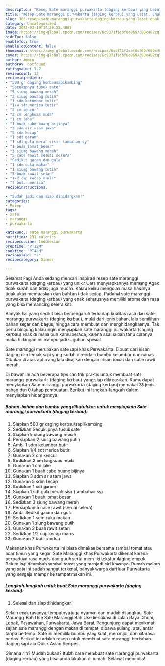 ```yaml
---
description: "Resep Sate maranggi purwakarta (daging kerbau) yang Lezat, Enak"
title: "Resep Sate maranggi purwakarta (daging kerbau) yang Lezat, Enak"
slug: 302-resep-sate-maranggi-purwakarta-daging-kerbau-yang-lezat-enak
category: Uncategorized
date: 2023-03-19T14:29:55.488Z
image: https://img-global.cpcdn.com/recipes/6c9371f2ebf0e869/680x482cq70/sate-maranggi-purwakarta-daging-kerbau-foto-resep-utama.jpg
hideToc: false
enableToc: true
enableTocContent: false
thumbnail: https://img-global.cpcdn.com/recipes/6c9371f2ebf0e869/680x482cq70/sate-maranggi-purwakarta-daging-kerbau-foto-resep-utama.jpg
cover: https://img-global.cpcdn.com/recipes/6c9371f2ebf0e869/680x482cq70/sate-maranggi-purwakarta-daging-kerbau-foto-resep-utama.jpg
author: Admin
authorAv: notfound
ratingvalue: 3.2
reviewcount: 13
recipeingredient:
- "500 gr daging kerbausapikambing"
- "Secukupnya tusuk sate"
- "5 siung bawang merah"
- "2 siung bawang putih"
- "1 sdm ketumbar butir"
- "1/4 sdt merica butir"
- "2 cm kencur"
- "2 cm lengkuas muda"
- "1 cm jahe"
- "1 buah cabe buang bijinya"
- "3 sdm air asam jawa"
- "5 sdm kecap"
- "1 sdt garam"
- "1 sdt gula merah sisir tambahan sy"
- "1 buah tomat besar"
- "3 siung bawang merah"
- "5 cabe rawit sesuai selera"
- "Sedikit garam dan gula"
- "1 sdm cuka makan"
- "1 siung bawang putih"
- "3 buah rawit setan"
- "1/2 cup kecap manis"
- "7 butir merica"
recipeinstructions:

- "Sudah jadi dan siap dihidangkan!"
categories:
- Resep
tags:
- sate
- maranggi
- purwakarta

katakunci: sate maranggi purwakarta 
nutrition: 231 calories
recipecuisine: Indonesian
preptime: "PT12M"
cooktime: "PT48M"
recipeyield: "2"
recipecategory: Dinner

---
```



Selamat Pagi Anda sedang mencari inspirasi resep sate maranggi purwakarta (daging kerbau) yang unik? Cara menyiapkannya memang Agak tidak susah dan tidak juga mudah. Kalau keliru mengolah maka hasilnya tidak akan memuaskan dan bahkan tidak sedap. Padahal sate maranggi purwakarta (daging kerbau) yang enak seharusnya memiliki aroma dan rasa yang bisa memancing selera kita.


Banyak hal yang sedikit bisa berpengaruh terhadap kualitas rasa dari sate maranggi purwakarta (daging kerbau), mulai dari jenis bahan, lalu pemilihan bahan segar dan bagus, hingga cara membuat dan menghidangkannya. Tak perlu bingung kalau ingin menyiapkan sate maranggi purwakarta (daging kerbau) enak di mana pun kamu berada, karena asal sudah tahu caranya maka hidangan ini mampu jadi suguhan spesial.

Sate maranggi merupakan sate sapi khas Purwakarta. Dibuat dari irisan daging dan lemak sapi yang sudah direndam bumbu ketumbar dan nanas. Dibakar di atas api arang lalu disajikan dengan irisan tomat dan cabe rawit merah.


Di bawah ini ada beberapa tips dan trik praktis untuk membuat sate maranggi purwakarta (daging kerbau) yang siap dikreasikan. Kamu dapat menyiapkan Sate maranggi purwakarta (daging kerbau) memakai 23 jenis bahan dan 0 tahap pembuatan. Berikut ini langkah-langkah dalam menyiapkan hidangannya.

<!--inarticleads1-->

##### Bahan-bahan dan bumbu yang dibutuhkan untuk menyiapkan Sate maranggi purwakarta (daging kerbau):

1. Siapkan 500 gr daging kerbau/sapi/kambing
1. Sediakan Secukupnya tusuk sate
1. Siapkan 5 siung bawang merah
1. Persiapkan 2 siung bawang putih
1. Ambil 1 sdm ketumbar butir
1. Siapkan 1/4 sdt merica butir
1. Gunakan 2 cm kencur
1. Sediakan 2 cm lengkuas muda
1. Gunakan 1 cm jahe
1. Gunakan 1 buah cabe buang bijinya
1. Siapkan 3 sdm air asam jawa
1. Gunakan 5 sdm kecap
1. Sediakan 1 sdt garam
1. Siapkan 1 sdt gula merah sisir (tambahan sy)
1. Gunakan 1 buah tomat besar
1. Sediakan 3 siung bawang merah
1. Persiapkan 5 cabe rawit (sesuai selera)
1. Ambil Sedikit garam dan gula
1. Sediakan 1 sdm cuka makan
1. Gunakan 1 siung bawang putih
1. Gunakan 3 buah rawit setan
1. Sediakan 1/2 cup kecap manis
1. Gunakan 7 butir merica


Makanan khas Purwakarta ini biasa dimakan bersama sambal tomat atau acar timun yang segar. Sate Maranggi khas Purwakarta dikenal karena perpaduan rasa manis dan gurih serta memiliki tekstur daging empuk. Belum lagi ditambah sambal tomat yang menjadi ciri khasnya. Rumah makan yang satu ini sudah sangat terkenal, banyak warga dari luar Purwakarta yang sengaja mampir ke tempat makan ini. 

<!--inarticleads2-->

##### Langkah-langkah untuk buat Sate maranggi purwakarta (daging kerbau):


1. Selesai dan siap dihidangkan!

Selain enak rasanya, tempatnya juga nyaman dan mudah dijangkau. Sate Maranggi Bah Use Sate Maranggi Bah Use berlokasi di Jalan Raya Cihuni, Lebak, Pasawahan, Purwakarta, Jawa Barat. Pengunjung dapat menikmati sajian sate maranggi dengan makan di tempat, dibawa pulang, atau antar tanpa bertemu. Sate ini memiliki bumbu yang kuat, menonjol, dan citarasa pedas. Berikut ini adalah resep untuk membuat sate maranggi berbahan daging sapi ala Quick Asian Recipes. 

Gimana nih? Mudah bukan? Itulah cara membuat sate maranggi purwakarta (daging kerbau) yang bisa anda lakukan di rumah. Selamat mencoba!
